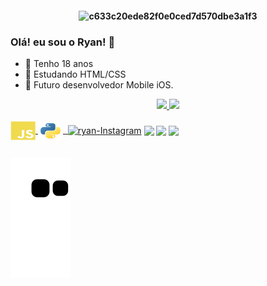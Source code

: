 <h4 align="center">
 
![c633c20ede82f0e0ced7d570dbe3a1f3](https://user-images.githubusercontent.com/70382532/138322189-2db8df52-9dcb-40a0-88a8-c365466bd33d.gif)
  
### Olá! eu sou o Ryan! 👋
  
- 🔭 Tenho 18 anos
- 🌱 Estudando HTML/CSS 
- 🏹 Futuro desenvolvedor Mobile iOS. 
  
<div align="center">
  <a href="https://github.com/ryanolivrdev">
  <img height="140em" src="https://github-readme-stats.vercel.app/api?username=ryanolivrdev&show_icons=true&theme=dracula&include_all_commits=true&count_private=true"/>
  <img height="140em" src="https://github-readme-stats.vercel.app/api/top-langs/?username=ryanolivrdev&layout=compact&langs_count=7&theme=dracula"/> 
</div>
  
<div style="display: inline_block"><br> 
  <img align="center" alt="ryan-Js" height="30" width="40" src="https://raw.githubusercontent.com/devicons/devicon/master/icons/javascript/javascript-plain.svg">
  <img align="center" alt="ryan-Python" height="30" width="40" src="https://raw.githubusercontent.com/devicons/devicon/master/icons/python/python-original.svg">
  <img align="center"> <a href="https://instagram.com/ryanolivr_" target="_blank"><img src="https://img.shields.io/badge/-Instagram-%23E4405F?style=for-the-badge&logo=instagram&logoColor=white" target="_blank" alt="ryan-Instagram" img align="center"></a>
 	<a href="https://www.twitch.tv/ryaanolivr" target="_blank"><img src="https://img.shields.io/badge/Twitch-9146FF?style=for-the-badge&logo=twitch&logoColor=white" img align="center" target="_blank"></a>
  <a href = "mailto:contato.ryanolivr@protonmail.com"><img src="https://img.shields.io/badge/ProtonMail-8B89CC?style=for-the-badge&logo=protonmail&logoColor=white" img align="center" target="_blank"></a>
  <a href="https://www.linkedin.com/in/ryan-oliveira-2096771b4" target="_blank"><img src="https://img.shields.io/badge/-LinkedIn-%230077B5?style=for-the-badge&logo=linkedin&logoColor=white" img align="center" target="_blank">
</div>
   
  ##
 
 ![Snake animation](https://github.com/RyanOlivrdev/ryanolivrdev/blob/output/github-contribution-grid-snake.svg)
 
 
